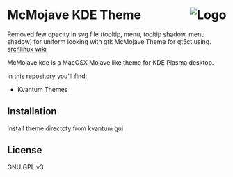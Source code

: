 <img src="https://github.com/vinceliuice/Sierra-gtk-theme/blob/imgs/logo.png" alt="Logo" align="right" /> McMojave KDE Theme
======
Removed few opacity in svg file (tooltip, menu, tooltip shadow, menu shadow) for uniform looking with gtk McMojave Theme for qt5ct using. [archlinux wiki](
https://wiki.archlinux.org/index.php/Uniform_look_for_Qt_and_GTK_applications#Styles_for_both_Qt_and_GTK)

McMojave kde is a MacOSX Mojave like theme for KDE Plasma desktop.

In this repository you'll find:

- Kvantum Themes

## Installation

Install theme directoty from kvantum gui

## License

GNU GPL v3
